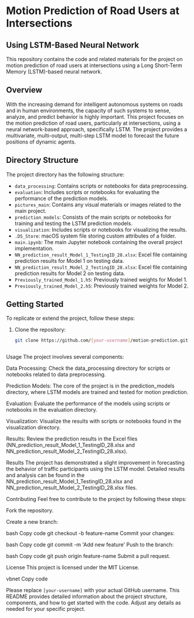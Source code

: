 # Motion Prediction of Road Users at Intersections
## Using LSTM-Based Neural Network

This repository contains the code and related materials for the project on motion prediction of road users at intersections using a Long Short-Term Memory (LSTM)-based neural network.

## Overview

With the increasing demand for intelligent autonomous systems on roads and in human environments, the capacity of such systems to sense, analyze, and predict behavior is highly important. This project focuses on the motion prediction of road users, particularly at intersections, using a neural network-based approach, specifically LSTM. The project provides a multivariate, multi-output, multi-step LSTM model to forecast the future positions of dynamic agents.

## Directory Structure

The project directory has the following structure:

- `data_processing`: Contains scripts or notebooks for data preprocessing.
- `evaluation`: Includes scripts or notebooks for evaluating the performance of the prediction models.
- `pictures_main`: Contains any visual materials or images related to the main project.
- `prediction_models`: Consists of the main scripts or notebooks for training and testing the LSTM prediction models.
- `visualization`: Includes scripts or notebooks for visualizing the results.
- `.DS_Store`: macOS system file storing custom attributes of a folder.
- `main.ipynb`: The main Jupyter notebook containing the overall project implementation.
- `NN_prediction_result_Model_1_TestingID_28.xlsx`: Excel file containing prediction results for Model 1 on testing data.
- `NN_prediction_result_Model_2_TestingID_28.xlsx`: Excel file containing prediction results for Model 2 on testing data.
- `Previously_trained_Model_1.h5`: Previously trained weights for Model 1.
- `Previously_trained_Model_2.h5`: Previously trained weights for Model 2.

## Getting Started

To replicate or extend the project, follow these steps:

1. Clone the repository:

   ```bash
   git clone https://github.com/[your-username]/motion-prediction.git



Usage
The project involves several components:

Data Processing: Check the data_processing directory for scripts or notebooks related to data preprocessing.

Prediction Models: The core of the project is in the prediction_models directory, where LSTM models are trained and tested for motion prediction.

Evaluation: Evaluate the performance of the models using scripts or notebooks in the evaluation directory.

Visualization: Visualize the results with scripts or notebooks found in the visualization directory.

Results: Review the prediction results in the Excel files (NN_prediction_result_Model_1_TestingID_28.xlsx and NN_prediction_result_Model_2_TestingID_28.xlsx).

Results
The project has demonstrated a slight improvement in forecasting the behavior of traffic participants using the LSTM model. Detailed results and analysis can be found in the NN_prediction_result_Model_1_TestingID_28.xlsx and NN_prediction_result_Model_2_TestingID_28.xlsx files.

Contributing
Feel free to contribute to the project by following these steps:

Fork the repository.

Create a new branch:

bash
Copy code
git checkout -b feature-name
Commit your changes:

bash
Copy code
git commit -m 'Add new feature'
Push to the branch:

bash
Copy code
git push origin feature-name
Submit a pull request.

License
This project is licensed under the MIT License.

vbnet
Copy code

Please replace `[your-username]` with your actual GitHub username. This README provides detailed information about the project structure, components, and how to get started with the code. Adjust any details as needed for your specific project.






